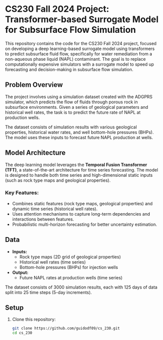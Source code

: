 # CS230 Fall 2024 Project: Transformer-based Surrogate Model for Subsurface Flow Simulation

This repository contains the code for the CS230 Fall 2024 project, focused on developing a deep learning-based surrogate model using transformers to predict subsurface fluid flow, specifically for water remediation from a non-aqueous phase liquid (NAPL) contaminant. The goal is to replace computationally expensive simulators with a surrogate model to speed up forecasting and decision-making in subsurface flow simulation.

## Problem Overview
The project involves using a simulation dataset created with the ADGPRS simulator, which predicts the flow of fluids through porous rock in subsurface environments. Given a series of geological parameters and historical well rates, the task is to predict the future rate of NAPL at production wells.

The dataset consists of simulation results with various geological properties, historical water rates, and well bottom-hole pressures (BHPs). The model uses these inputs to forecast future NAPL production at wells.

## Model Architecture
The deep learning model leverages the **Temporal Fusion Transformer (TFT)**, a state-of-the-art architecture for time series forecasting. The model is designed to handle both time series and high-dimensional static inputs (such as rock type maps and geological properties).

### Key Features:
- Combines static features (rock type maps, geological properties) and dynamic time series (historical well rates).
- Uses attention mechanisms to capture long-term dependencies and interactions between features.
- Probabilistic multi-horizon forecasting for better uncertainty estimation.

## Data
- **Inputs:** 
  - Rock type maps (2D grid of geological properties)
  - Historical well rates (time series)
  - Bottom-hole pressures (BHPs) for injection wells
- **Output:**
  - Future NAPL rates at production wells (time series)

The dataset consists of 3000 simulation results, each with 125 days of data split into 25 time steps (5-day increments).

## Setup

1. Clone this repository:
   ```bash
   git clone https://github.com/guidodf09/cs_230.git
   cd cs_230
